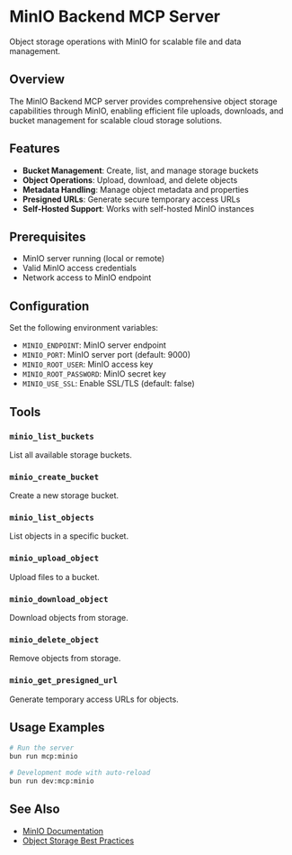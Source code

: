 # MinIO Backend MCP Server

Object storage operations with MinIO for scalable file and data management.

## Overview

The MinIO Backend MCP server provides comprehensive object storage capabilities
through MinIO, enabling efficient file uploads, downloads, and bucket management
for scalable cloud storage solutions.

## Features

- **Bucket Management**: Create, list, and manage storage buckets
- **Object Operations**: Upload, download, and delete objects
- **Metadata Handling**: Manage object metadata and properties
- **Presigned URLs**: Generate secure temporary access URLs
- **Self-Hosted Support**: Works with self-hosted MinIO instances

## Prerequisites

- MinIO server running (local or remote)
- Valid MinIO access credentials
- Network access to MinIO endpoint

## Configuration

Set the following environment variables:

- `MINIO_ENDPOINT`: MinIO server endpoint
- `MINIO_PORT`: MinIO server port (default: 9000)
- `MINIO_ROOT_USER`: MinIO access key
- `MINIO_ROOT_PASSWORD`: MinIO secret key
- `MINIO_USE_SSL`: Enable SSL/TLS (default: false)

## Tools

### `minio_list_buckets`

List all available storage buckets.

### `minio_create_bucket`

Create a new storage bucket.

### `minio_list_objects`

List objects in a specific bucket.

### `minio_upload_object`

Upload files to a bucket.

### `minio_download_object`

Download objects from storage.

### `minio_delete_object`

Remove objects from storage.

### `minio_get_presigned_url`

Generate temporary access URLs for objects.

## Usage Examples

```bash
# Run the server
bun run mcp:minio

# Development mode with auto-reload
bun run dev:mcp:minio
```

## See Also

- [MinIO Documentation](https://min.io/docs/)
- [Object Storage Best Practices](../../../guides/object-storage/)
